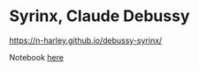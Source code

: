 # Syrinx, Claude Debussy

<https://n-harley.github.io/debussy-syrinx/>

Notebook [here](https://nbviewer.jupyter.org/github/n-harley/debussy-syrinx/blob/main/syrinx.ipynb)
